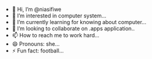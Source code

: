 - 👋 Hi, I’m @niasifiwe
- 👀 I’m interested in computer system...
- 🌱 I’m currently learning for knowing about computer...
- 💞️ I’m looking to collaborate on .apps application..
- 📫 How to reach me to work hard...
- 😄 Pronouns: she...
- ⚡ Fun fact: football...

<!---
niasifiwe/niasifiwe is a ✨ special ✨ repository because its `README.md` (this file) appears on your GitHub profile.
You can click the Preview link to take a look at your changes.
--->
